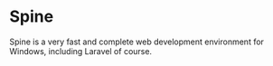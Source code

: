 # Spine
Spine is a very fast and complete web development environment for Windows, including Laravel of course.
